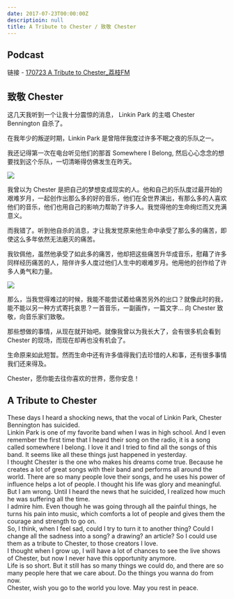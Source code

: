 ```yaml
---
date: 2017-07-23T00:00:00Z
descriptioin: null
title: A Tribute to Chester / 致敬 Chester
---
```


## Podcast

链接 - [170723 A Tribute to Chester_荔枝FM](http://www.lizhi.fm/box#play)


## 致敬 Chester

这几天我听到一个让我十分震惊的消息， Linkin Park 的主唱 Chester Bennington 自杀了。

在我年少的叛逆时期，Linkin Park 是曾陪伴我度过许多不眠之夜的乐队之一。

我还记得第一次在电台听见他们的那首 Somewhere I Belong, 然后心心念念的想要找到这个乐队，一切清晰得仿佛发生在昨天。

![](https://img1.doubanio.com/lpic/s1401378.jpg)

我曾以为 Chester 是把自己的梦想变成现实的人。他和自己的乐队度过最开始的艰难岁月，一起创作出那么多的好的音乐，他们在全世界演出，有那么多的人喜欢他们的音乐，他们也用自己的影响力帮助了许多人。我觉得他的生命绚烂而又充满意义。

而我错了。听到他自杀的消息，才让我发觉原来他生命中承受了那么多的痛苦，即使这么多年依然无法磨灭的痛苦。

我钦佩他，虽然他承受了如此多的痛苦，他却把这些痛苦升华成音乐，慰藉了许多同样经历痛苦的人，陪伴许多人度过他们人生中的艰难岁月。他用他的创作给了许多人勇气和力量。

![](https://beletris.cz/spisovatelske-listy/wp-content/uploads/2017/07/Chester-Bennington-Linkin-Park-520x245.jpg)

那么，当我觉得难过的时候，我能不能尝试着给痛苦另外的出口？就像此时的我，能不能以另一种方式寄托哀思？一首音乐，一副画作，一篇文字… 向 Chester 致敬，向音乐家们致敬。

那些想做的事情，从现在就开始吧。就像我曾以为我长大了，会有很多机会看到 Chester 的现场，而现在却再也没有机会了。

生命原来如此短暂。然而生命中还有许多值得我们去珍惜的人和事，还有很多事情我们还来得及。

Chester，愿你能去往你喜欢的世界，愿你安息！

## A Tribute to Chester

These days I heard a shocking news, that the vocal of Linkin Park, Chester Bennington has suicided.  
Linkin Park is one of my favorite band when I was in high school. And I even remember the first time that I heard their song on the radio, it is a song called somewhere I belong. I love it and I tried to find all the songs of this band. It seems like all these things just happened in yesterday.  
I thought Chester is the one who makes his dreams come true. Because he creates a lot of great songs with their band and performs all around the world. There are so many people love their songs, and he uses his power of influence helps a lot of people. I thought his life was glory and meaningful.  
But I am wrong. Until I heard the news that he suicided, I realized how much he was suffering all the time.  
I admire him. Even though he was going through all the painful things, he turns his pain into music, which comforts a lot of people and gives them the courage and strength to go on.  
So, I think, when I feel sad, could I try to turn it to another thing? Could I change all the sadness into a song? a drawing? an article? So I could use them as a tribute to Chester, to those creators I love.  
I thought when I grow up, I will have a lot of chances to see the live shows of Chester, but now I never have this opportunity anymore.   
Life is so short. But it still has so many things we could do, and there are so many people here that we care about. Do the things you wanna do from now.   
Chester, wish you go to the world you love. May you rest in peace.


